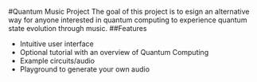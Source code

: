 #Quantum Music Project
The goal of this project is to esign an alternative way for anyone interested in quantum computing to experience quantum state evolution through music.
##Features
- Intuitive user interface
- Optional tutorial with an overview of Quantum Computing
- Example circuits/audio
- Playground to generate your own audio
